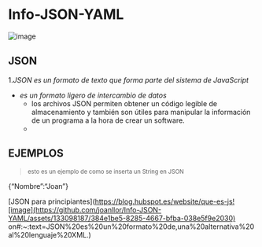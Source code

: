 # Info-JSON-YAML

![image](https://github.com/joanllor/Info-JSON-YAML/assets/133098187/d0879f7c-01a7-4dcb-b8fc-3c469da53cb4)

## JSON 

1.*_JSON es un formato de texto que forma parte del sistema de JavaScript_*
  - _es un formato ligero de intercambio de datos_
    - los archivos JSON permiten obtener un código legible de almacenamiento y también son útiles para manipular la información de un programa a la hora de crear un software.
    - 

## EJEMPLOS
><sup> esto es un ejemplo de como se inserta un String en JSON</sup>

{“Nombre”:“Joan”}

[JSON para principiantes](https://blog.hubspot.es/website/que-es-js![image](https://github.com/joanllor/Info-JSON-YAML/assets/133098187/384e1be5-8285-4667-bfba-038e5f9e2030)
on#:~:text=JSON%20es%20un%20formato%20de,una%20alternativa%20al%20lenguaje%20XML.)
